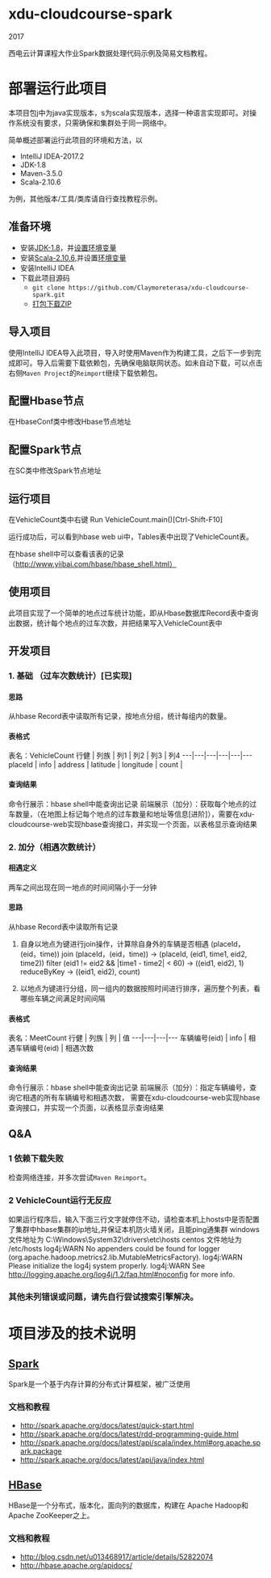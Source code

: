 # xdu-cloudcourse-spark

2017

西电云计算课程大作业Spark数据处理代码示例及简易文档教程。

# 部署运行此项目

本项目包j中为java实现版本，s为scala实现版本，选择一种语言实现即可。对操作系统没有要求，只需确保和集群处于同一网络中。

简单概述部署运行此项目的环境和方法，以

- IntelliJ IDEA-2017.2
- JDK-1.8
- Maven-3.5.0
- Scala-2.10.6

为例，其他版本/工具/类库请自行查找教程示例。

## 准备环境

- 安装[JDK-1.8](http://www.oracle.com/technetwork/java/javase/downloads/jdk8-downloads-2133151.html)，并[设置环境变量](http://jingyan.baidu.com/article/925f8cb836b26ac0dde0569e.html)
- 安装[Scala-2.10.6](http://www.scala-lang.org/download/2.10.6.html),并设置[环境变量](http://www.runoob.com/scala/scala-install.html)
- 安装IntelliJ IDEA
- 下载此项目源码
  - `git clone https://github.com/Claymoreterasa/xdu-cloudcourse-spark.git`
  - [打包下载ZIP](https://github.com/Claymoreterasa/xdu-cloudcourse-spark/archive/master.zip)

## 导入项目

使用IntelliJ IDEA导入此项目，导入时使用Maven作为构建工具，之后下一步到完成即可。导入后需要下载依赖包，先确保电脑联网状态。如未自动下载，可以点击右侧`Maven Project`的`Reimport`继续下载依赖包。

## 配置Hbase节点

在HbaseConf类中修改Hbase节点地址

## 配置Spark节点

在SC类中修改Spark节点地址

## 运行项目

在VehicleCount类中右键 Run VehicleCount.main()[Ctrl-Shift-F10]

运行成功后，可以看到hbase web ui中，Tables表中出现了VehicleCount表。

在hbase shell中可以查看该表的记录（http://www.yiibai.com/hbase/hbase_shell.html）

## 使用项目

此项目实现了一个简单的地点过车统计功能，即从Hbase数据库Record表中查询出数据，统计每个地点的过车次数，并把结果写入VehicleCount表中

## 开发项目
### 1.  基础 （过车次数统计）[已实现]

#### 思路

从hbase Record表中读取所有记录，按地点分组，统计每组内的数量。

#### 表格式

表名：VehicleCount
行健 | 列族 | 列1 | 列2 | 列3 | 列4
---|---|---|---|---|---
placeId | info | address | latitude | longitude | count |

#### 查询结果
命令行展示：hbase shell中能查询出记录
前端展示（加分）：获取每个地点的过车数量，（在地图上标记每个地点的过车数量和地址等信息[进阶]），需要在xdu-cloudcourse-web实现hbase查询接口，并实现一个页面，以表格显示查询结果

### 2. 加分（相遇次数统计）

#### 相遇定义

两车之间出现在同一地点的时间间隔小于一分钟

#### 思路

从hbase Record表中读取所有记录
1. 自身以地点为键进行join操作，计算除自身外的车辆是否相遇
(placeId，(eid，time)) join (placeId，(eid，time)) ->
(placeId, (eid1, time1, eid2, time2)) filter (eid1 != eid2 && |time1 - time2| < 60) ->
((eid1, eid2), 1) reduceByKey ->
((eid1, eid2), count)

2. 以地点为键进行分组，同一组内的数据按照时间进行排序，遍历整个列表，看哪些车辆之间满足时间间隔

#### 表格式

表名：MeetCount
行健 | 列族 | 列 | 值
---|---|---|---
车辆编号(eid) | info  |  相遇车辆编号(eid)  | 相遇次数

#### 查询结果
命令行展示：hbase shell中能查询出记录
前端展示（加分）：指定车辆编号，查询它相遇的所有车辆编号和相遇次数， 需要在xdu-cloudcourse-web实现hbase查询接口，并实现一个页面，以表格显示查询结果


## **Q&A**

### 1 依赖下载失败

检查网络连接，并多次尝试`Maven Reimport`。

### 2 VehicleCount运行无反应
如果运行程序后，输入下面三行文字就停住不动，请检查本机上hosts中是否配置了集群中hbase集群的ip地址,并保证本机防火墙关闭，且能ping通集群
windows 文件地址为 C:\Windows\System32\drivers\etc\hosts
centos 文件地址为 /etc/hosts
log4j:WARN No appenders could be found for logger (org.apache.hadoop.metrics2.lib.MutableMetricsFactory).
log4j:WARN Please initialize the log4j system properly.
log4j:WARN See http://logging.apache.org/log4j/1.2/faq.html#noconfig for more info.

### **其他未列错误或问题，请先自行尝试搜索引擎解决。**

# 项目涉及的技术说明

## [Spark](http://spark.apache.org/)

Spark是一个基于内存计算的分布式计算框架，被广泛使用

### 文档和教程

- <http://spark.apache.org/docs/latest/quick-start.html>
- <http://spark.apache.org/docs/latest/rdd-programming-guide.html>
- <http://spark.apache.org/docs/latest/api/scala/index.html#org.apache.spark.package>
- <http://spark.apache.org/docs/latest/api/java/index.html>


## [HBase](https://hbase.apache.org/)

HBase是一个分布式，版本化，面向列的数据库，构建在 Apache Hadoop和 Apache ZooKeeper之上。

### 文档和教程

- <http://blog.csdn.net/u013468917/article/details/52822074>
- <http://hbase.apache.org/apidocs/>